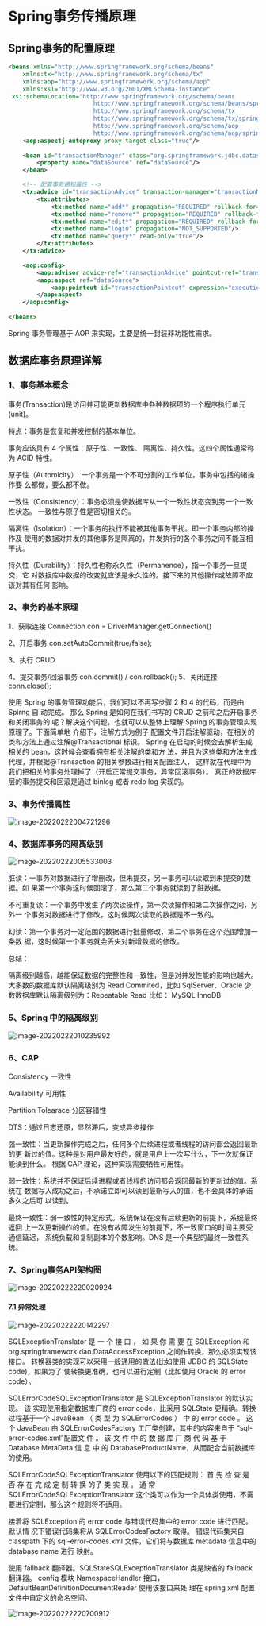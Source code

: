 # Spring事务传播原理

## Spring事务的配置原理

```xml
<beans xmlns="http://www.springframework.org/schema/beans"
	xmlns:tx="http://www.springframework.org/schema/tx"
	xmlns:aop="http://www.springframework.org/schema/aop"
	xmlns:xsi="http://www.w3.org/2001/XMLSchema-instance"
 xsi:schemaLocation="http://www.springframework.org/schema/beans 
						http://www.springframework.org/schema/beans/spring-beans-4.3.xsd
						http://www.springframework.org/schema/tx 
						http://www.springframework.org/schema/tx/spring-tx-4.3.xsd
						http://www.springframework.org/schema/aop 
						http://www.springframework.org/schema/aop/spring-aop-4.3.xsd">
	<aop:aspectj-autoproxy proxy-target-class="true"/>
	
	<bean id="transactionManager" class="org.springframework.jdbc.datasource.DataSourceTransactionManager">
		<property name="dataSource" ref="dataSource"/>
	</bean>

	<!-- 配置事务通知属性 -->
	<tx:advice id="transactionAdvice" transaction-manager="transactionManager">
		<tx:attributes>
			<tx:method name="add*" propagation="REQUIRED" rollback-for="Exception,RuntimeException,SQLException"/>
			<tx:method name="remove*" propagation="REQUIRED" rollback-for="Exception,RuntimeException,SQLException"/>
			<tx:method name="edit*" propagation="REQUIRED" rollback-for="Exception,RuntimeException,SQLException"/>
			<tx:method name="login" propagation="NOT_SUPPORTED"/>
			<tx:method name="query*" read-only="true"/>
		</tx:attributes>
	</tx:advice>

	<aop:config>
		<aop:advisor advice-ref="transactionAdvice" pointcut-ref="transactionPointcut"/>
        <aop:aspect ref="dataSource">
            <aop:pointcut id="transactionPointcut" expression="execution(public * com.gupaoedu..*.service..*Service.*(..))" />
        </aop:aspect>
    </aop:config>
	
</beans>
```

Spring 事务管理基于 AOP 来实现，主要是统一封装非功能性需求。

##  数据库事务原理详解

### 1、事务基本概念 

事务(Transaction)是访问并可能更新数据库中各种数据项的一个程序执行单元(unit)。 

特点：事务是恢复和并发控制的基本单位。

事务应该具有 4 个属性：原子性、一致性、 隔离性、持久性。这四个属性通常称为 ACID 特性。 

原子性（Automicity）：一个事务是一个不可分割的工作单位，事务中包括的诸操作要 么都做，要么都不做。 

一致性（Consistency）：事务必须是使数据库从一个一致性状态变到另一个一致性状态。 一致性与原子性是密切相关的。 

隔离性（Isolation）：一个事务的执行不能被其他事务干扰。即一个事务内部的操作及 使用的数据对并发的其他事务是隔离的，并发执行的各个事务之间不能互相干扰。 

 持久性（Durability）：持久性也称永久性（Permanence），指一个事务一旦提交，它 对数据库中数据的改变就应该是永久性的。接下来的其他操作或故障不应该对其有任何 影响。

### 2、事务的基本原理

1、获取连接 Connection con = DriverManager.getConnection() 

2、开启事务 con.setAutoCommit(true/false); 

3、执行 CRUD 

4、提交事务/回滚事务 con.commit() / con.rollback(); 5、关闭连接 conn.close();

使用 Spring 的事务管理功能后，我们可以不再写步骤 2 和 4 的代码，而是由 Spirng 自 动完成。 那么 Spring 是如何在我们书写的 CRUD 之前和之后开启事务和关闭事务的 呢？解决这个问题，也就可以从整体上理解 Spring 的事务管理实现原理了。下面简单地 介绍下，注解方式为例子 配置文件开启注解驱动，在相关的类和方法上通过注解@Transactional 标识。 Spring 在启动的时候会去解析生成相关的 bean，这时候会查看拥有相关注解的类和方 法，并且为这些类和方法生成代理，并根据@Transaction 的相关参数进行相关配置注入， 这样就在代理中为我们把相关的事务处理掉了（开启正常提交事务，异常回滚事务）。 真正的数据库层的事务提交和回滚是通过 binlog 或者 redo log 实现的。

### 3、事务传播属性

![image-20220222004721296](https://gitee.com/forge-logic/images-lib/raw/master/img/image-20220222004721296.png)

### 4、数据库事务的隔离级别

![image-20220222005533003](https://gitee.com/forge-logic/images-lib/raw/master/img/image-20220222005533003.png)

脏读：一事务对数据进行了增删改，但未提交，另一事务可以读取到未提交的数据。如 果第一个事务这时候回滚了，那么第二个事务就读到了脏数据。

不可重复读：一个事务中发生了两次读操作，第一次读操作和第二次操作之间，另外一 个事务对数据进行了修改，这时候两次读取的数据是不一致的。

 幻读：第一个事务对一定范围的数据进行批量修改，第二个事务在这个范围增加一条数 据，这时候第一个事务就会丢失对新增数据的修改。

总结：

隔离级别越高，越能保证数据的完整性和一致性，但是对并发性能的影响也越大。 大多数的数据库默认隔离级别为 Read Commited，比如 SqlServer、Oracle 少数数据库默认隔离级别为：Repeatable Read 比如： MySQL InnoDB

### 5、Spring 中的隔离级别

![image-20220222010235992](https://gitee.com/forge-logic/images-lib/raw/master/img/image-20220222010235992.png)

### 6、CAP

Consistency 一致性

Availability 可用性

Partition Tolearace 分区容错性

DTS：通过日志还原，显然滞后，变成异步操作

强一致性：当更新操作完成之后，任何多个后续进程或者线程的访问都会返回最新的更 新过的值。这种是对用户最友好的，就是用户上一次写什么，下一次就保证能读到什么。 根据 CAP 理论，这种实现需要牺牲可用性。 

弱一致性：系统并不保证后续进程或者线程的访问都会返回最新的更新过的值。系统在 数据写入成功之后，不承诺立即可以读到最新写入的值，也不会具体的承诺多久之后可 以读到。 

最终一致性：弱一致性的特定形式。系统保证在没有后续更新的前提下，系统最终返回 上一次更新操作的值。在没有故障发生的前提下，不一致窗口的时间主要受通信延迟， 系统负载和复制副本的个数影响。DNS 是一个典型的最终一致性系统。

### 7、Spring事务API架构图

![image-20220222220020924](https://gitee.com/forge-logic/images-lib/raw/master/img/image-20220222220020924.png)

#### 7.1 异常处理
![image-20220222220142297](C:\Users\hefen\AppData\Roaming\Typora\typora-user-images\image-20220222220142297.png)

SQLExceptionTranslator 是 一 个 接 口 ， 如 果 你 需 要 在 SQLException 和 org.springframework.dao.DataAccessException 之间作转换，那么必须实现该接口。 转换器类的实现可以采用一般通用的做法(比如使用 JDBC 的 SQLState code)，如果为了 使转换更准确，也可以进行定制（比如使用 Oracle 的 error code）。

SQLErrorCodeSQLExceptionTranslator 是 SQLExceptionTranslator 的默认实现。 该 实现使用指定数据库厂商的 error code，比采用 SQLState 更精确。转换过程基于一个 JavaBean （ 类 型 为 SQLErrorCodes ） 中 的 error code 。 这 个 JavaBean 由 SQLErrorCodesFactory 工厂类创建，其中的内容来自于 “sql-error-codes.xml”配置文 件 。 该 文 件 中 的 数 据 库 厂 商 代 码 基 于 Database MetaData 信 息 中 的 DatabaseProductName，从而配合当前数据库的使用。

SQLErrorCodeSQLExceptionTranslator 使用以下的匹配规则： 首 先 检 查 是 否 存 在 完 成 定 制 转 换 的子 类 实 现 。 通 常 SQLErrorCodeSQLExceptionTranslator 这个类可以作为一个具体类使用，不需要进行定制，那么这个规则将不适用。

接着将 SQLException 的 error code 与错误代码集中的 error code 进行匹配。 默认情 况下错误代码集将从 SQLErrorCodesFactory 取得。 错误代码集来自 classpath 下的 sql-error-codes.xml 文件，它们将与数据库 metadata 信息中的 database name 进行 映射。

使用 fallback 翻译器。SQLStateSQLExceptionTranslator 类是缺省的 fallback 翻译器。 config 模块 NamespaceHandler 接口，DefaultBeanDefinitionDocumentReader 使用该接口来处 理在 spring xml 配置文件中自定义的命名空间。

![image-20220222220700912](https://gitee.com/forge-logic/images-lib/raw/master/img/image-20220222220700912.png)
